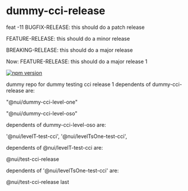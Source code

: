 # dummy-cci-release
feat -11
BUGFIX-RELEASE: this should do a patch release 

FEATURE-RELEASE: this should do a minor release 

BREAKING-RELEASE: this should do a major release

Now: FEATURE-RELEASE: this should do a major release 1


[![npm version](https://img.shields.io/badge/%40nui%2Fdummy--cci--release-56.0.0-blue.svg)](https://artifactory.corp.adobe.com/artifactory/npm-nui-release/@nui/dummy-cci-release/-/@nui/dummy-cci-release-56.0.0.tgz)


dummy repo for dummy testing cci release 1
dependents of dummy-cci-release are:

"@nui/dummy-cci-level-one"

"@nui/dummy-cci-level-oso"


dependents of dummy-cci-level-oso are:

 '@nui/levelT-test-cci',
  '@nui/levelTsOne-test-cci',
  
  
  dependents of @nui/levelT-test-cci are:

@nui/test-cci-release

  dependents of   '@nui/levelTsOne-test-cci' are:
  
  @nui/test-cci-release
  last

